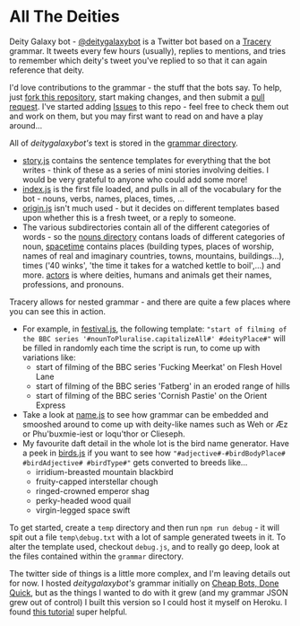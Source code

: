 # All The Deities

Deity Galaxy bot - [@deitygalaxybot](https://twitter.com/deitygalaxy) is a Twitter bot based on a [Tracery](http://tracery.io) grammar. It tweets every few hours (usually), replies to mentions, and tries to remember which deity's tweet you've replied to so that it can again reference that deity.

I'd love contributions to the grammar - the stuff that the bots say. To help, just [fork this repository](https://help.github.com/en/articles/fork-a-repo), start making changes, and then submit a [pull request](https://help.github.com/en/articles/creating-a-pull-request). I've started adding [Issues](https://github.com/dansumption/deitygalaxybot/issues) to this repo - feel free to check them out and work on them, but you may first want to read on and have a play around...

All of _deitygalaxybot's_ text is stored in the [grammar directory](grammar/).

* [story.js](grammar/story.js) contains the sentence templates for everything that the bot writes - think of these as a series of mini stories involving deities. I would be very grateful to anyone who could add some more!
* [index.js](grammar/index.js) is the first file loaded, and pulls in all of the vocabulary for the bot - nouns, verbs, names, places, times, ...
* [origin.js](grammar/origin.js) isn't much used - but it decides on different templates based upon whether this is a fresh tweet, or a reply to someone.
* The various subdirectories contain all of the different categories of words - so the [nouns directory](grammar/nouns/) contans loads of different categories of noun, [spacetime](grammar/spacetime) contains places (building types, places of worship, names of real and imaginary countries, towns, mountains, buildings...), times ('40 winks', 'the time it takes for a watched kettle to boil',...) and more. [actors](grammar/actors) is where deities, humans and animals get their names, professions, and pronouns.

Tracery allows for nested grammar - and there are quite a few places where you can see this in action.

* For example, in [festival.js](grammar/spacetime/festival.js), the following template:
  `"start of filming of the BBC series '#nounToPluralise.capitalizeAll#' #deityPlace#"`
  will be filled in randomly each time the script is run, to come up with variations like:
  * start of filming of the BBC series 'Fucking Meerkat' on Flesh Hovel Lane
  * start of filming of the BBC series 'Fatberg' in an eroded range of hills
  * start of filming of the BBC series 'Cornish Pastie' on the Orient Express
* Take a look at [name.js](grammar/actors/name.js) to see how grammar can be embedded and smooshed around to come up with deity-like names such as Weh or Æz or Phu'buxmie-iest or Ioqu'thor or Clieseph.
* My favourite daft detail in the whole lot is the bird name generator. Have a peek in [birds.js](grammar/nouns/birds.js) if you want to see how `"#adjective#-#birdBodyPlace# #birdAdjective# #birdType#"` gets converted to breeds like...
  * irridium-breasted mountain blackbird
  * fruity-capped interstellar chough
  * ringed-crowned emperor shag
  * perky-headed wood quail
  * virgin-legged space swift

To get started, create a `temp` directory and then run `npm run debug` - it will spit out a file `temp\debug.txt` with a lot of sample generated tweets in it. To alter the template used, checkout `debug.js`, and to really go deep, look at the files contained within the `grammar` directory.

The twitter side of things is a little more complex, and I'm leaving details out for now. I hosted _deitygalaxybot's_ grammar initially on [Cheap Bots, Done Quick](https://cheapbotsdonequick.com), but as the things I wanted to do with it grew (and my grammar JSON grew out of control) I built this version so I could host it myself on Heroku. I found [this tutorial](https://medium.com/@mattpopovich/how-to-build-and-deploy-a-simple-twitter-bot-super-fast-with-node-js-and-heroku-7b322dbb5dd3) super helpful.
